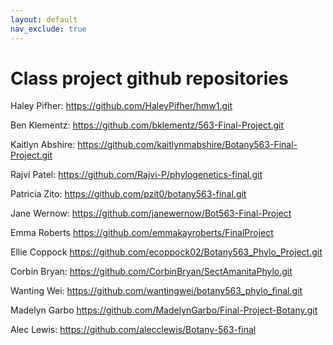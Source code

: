 ```yaml
---
layout: default
nav_exclude: true
---
```


# Class project github repositories

Haley Pifher: https://github.com/HaleyPifher/hmw1.git

Ben Klementz: <https://github.com/bklementz/563-Final-Project.git>

Kaitlyn Abshire: <https://github.com/kaitlynmabshire/Botany563-Final-Project.git>

Rajvi Patel: <https://github.com/Rajvi-P/phylogenetics-final.git>

Patricia Zito: <https://github.com/pzit0/botany563-final.git>

Jane Wernow: <https://github.com/janewernow/Bot563-Final-Project>

Emma Roberts <https://github.com/emmakayroberts/FinalProject>

Ellie Coppock <https://github.com/ecoppock02/Botany563_Phylo_Project.git>

Corbin Bryan: <https://github.com/CorbinBryan/SectAmanitaPhylo.git>

Wanting Wei: <https://github.com/wantingwei/botany563_phylo_final.git>

Madelyn Garbo https://github.com/MadelynGarbo/Final-Project-Botany.git 

Alec Lewis: https://github.com/alecclewis/Botany-563-final
